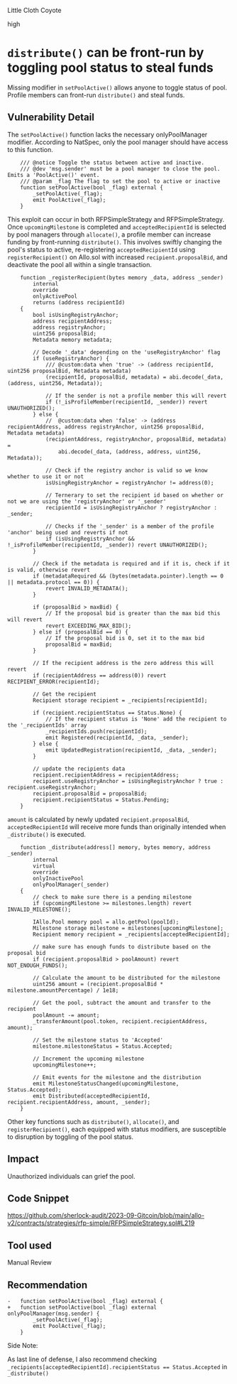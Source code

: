 Little Cloth Coyote

high

# `distribute()` can be front-run by toggling pool status to steal funds
Missing modifier in `setPoolActive()` allows anyone to toggle status of pool. Profile members can front-run `distribute()` and steal funds. 

## Vulnerability Detail
The `setPoolActive()` function lacks the necessary onlyPoolManager modifier. According to NatSpec, only the pool manager should have access to this function.

```solidity
    /// @notice Toggle the status between active and inactive.
    /// @dev 'msg.sender' must be a pool manager to close the pool. Emits a 'PoolActive()' event.
    /// @param _flag The flag to set the pool to active or inactive
    function setPoolActive(bool _flag) external {
        _setPoolActive(_flag);
        emit PoolActive(_flag);
    }
```
This exploit can occur in both RFPSimpleStrategy and RFPSimpleStrategy. Once `upcomingMilestone` is completed and `acceptedRecipientId` is selected by pool managers through `allocate()`, a profile member can increase funding by front-running `distribute()`.  This involves swiftly changing the pool's status to active, re-registering `acceptedRecipientId` using `registerRecipient()` on Allo.sol with increased `recipient.proposalBid`, and deactivate the pool all within a single transaction.
```solidity
    function _registerRecipient(bytes memory _data, address _sender)
        internal
        override
        onlyActivePool
        returns (address recipientId)
    {
        bool isUsingRegistryAnchor;
        address recipientAddress;
        address registryAnchor;
        uint256 proposalBid;
        Metadata memory metadata;

        // Decode '_data' depending on the 'useRegistryAnchor' flag
        if (useRegistryAnchor) {
            /// @custom:data when 'true' -> (address recipientId, uint256 proposalBid, Metadata metadata)
            (recipientId, proposalBid, metadata) = abi.decode(_data, (address, uint256, Metadata));

            // If the sender is not a profile member this will revert
            if (!_isProfileMember(recipientId, _sender)) revert UNAUTHORIZED();
        } else {
            //  @custom:data when 'false' -> (address recipientAddress, address registryAnchor, uint256 proposalBid, Metadata metadata)
            (recipientAddress, registryAnchor, proposalBid, metadata) =
                abi.decode(_data, (address, address, uint256, Metadata));

            // Check if the registry anchor is valid so we know whether to use it or not
            isUsingRegistryAnchor = registryAnchor != address(0);

            // Ternerary to set the recipient id based on whether or not we are using the 'registryAnchor' or '_sender'
            recipientId = isUsingRegistryAnchor ? registryAnchor : _sender;

            // Checks if the '_sender' is a member of the profile 'anchor' being used and reverts if not
            if (isUsingRegistryAnchor && !_isProfileMember(recipientId, _sender)) revert UNAUTHORIZED();
        }

        // Check if the metadata is required and if it is, check if it is valid, otherwise revert
        if (metadataRequired && (bytes(metadata.pointer).length == 0 || metadata.protocol == 0)) {
            revert INVALID_METADATA();
        }

        if (proposalBid > maxBid) {
            // If the proposal bid is greater than the max bid this will revert
            revert EXCEEDING_MAX_BID();
        } else if (proposalBid == 0) {
            // If the proposal bid is 0, set it to the max bid
            proposalBid = maxBid;
        }

        // If the recipient address is the zero address this will revert
        if (recipientAddress == address(0)) revert RECIPIENT_ERROR(recipientId);

        // Get the recipient
        Recipient storage recipient = _recipients[recipientId];

        if (recipient.recipientStatus == Status.None) {
            // If the recipient status is 'None' add the recipient to the '_recipientIds' array
            _recipientIds.push(recipientId);
            emit Registered(recipientId, _data, _sender);
        } else {
            emit UpdatedRegistration(recipientId, _data, _sender);
        }

        // update the recipients data
        recipient.recipientAddress = recipientAddress;
        recipient.useRegistryAnchor = isUsingRegistryAnchor ? true : recipient.useRegistryAnchor;
        recipient.proposalBid = proposalBid;
        recipient.recipientStatus = Status.Pending;
    }
```
`amount` is calculated by newly updated `recipient.proposalBid`, `acceptedRecipientId` will receive more funds than originally intended when `_distribute()` is executed.
```solidity
    function _distribute(address[] memory, bytes memory, address _sender)
        internal
        virtual
        override
        onlyInactivePool
        onlyPoolManager(_sender)
    {
        // check to make sure there is a pending milestone
        if (upcomingMilestone >= milestones.length) revert INVALID_MILESTONE();

        IAllo.Pool memory pool = allo.getPool(poolId);
        Milestone storage milestone = milestones[upcomingMilestone];
        Recipient memory recipient = _recipients[acceptedRecipientId];

        // make sure has enough funds to distribute based on the proposal bid
        if (recipient.proposalBid > poolAmount) revert NOT_ENOUGH_FUNDS();

        // Calculate the amount to be distributed for the milestone
        uint256 amount = (recipient.proposalBid * milestone.amountPercentage) / 1e18;

        // Get the pool, subtract the amount and transfer to the recipient
        poolAmount -= amount;
        _transferAmount(pool.token, recipient.recipientAddress, amount);

        // Set the milestone status to 'Accepted'
        milestone.milestoneStatus = Status.Accepted;

        // Increment the upcoming milestone
        upcomingMilestone++;

        // Emit events for the milestone and the distribution
        emit MilestoneStatusChanged(upcomingMilestone, Status.Accepted);
        emit Distributed(acceptedRecipientId, recipient.recipientAddress, amount, _sender);
    }
```
Other key functions such as `distribute()`, `allocate()`, and `registerRecipient()`, each equipped with status modifiers, are susceptible to disruption by toggling of the pool status.

## Impact
Unauthorized individuals can grief the pool. 

## Code Snippet
https://github.com/sherlock-audit/2023-09-Gitcoin/blob/main/allo-v2/contracts/strategies/rfp-simple/RFPSimpleStrategy.sol#L219 
## Tool used

Manual Review

## Recommendation
```solidity
-   function setPoolActive(bool _flag) external {
+   function setPoolActive(bool _flag) external onlyPoolManager(msg.sender) {
        _setPoolActive(_flag);
        emit PoolActive(_flag);
    }
```
Side Note:

As last line of defense, I also recommend checking `_recipients[acceptedRecipientId].recipientStatus == Status.Accepted` in `_distribute()`